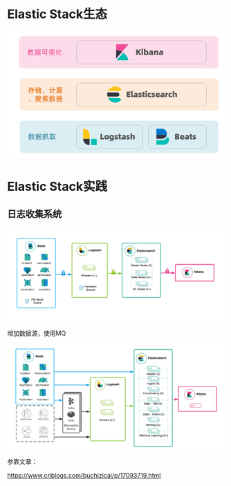 # Elastic Stack生态

![img.png](img/00-001.png)

# Elastic Stack实践

## 日志收集系统

![img.png](img/00-002.png)

增加数据源，使用MQ

![img.png](img/00-003.png)

参靠文章：  

https://www.cnblogs.com/buchizicai/p/17093719.html